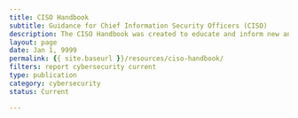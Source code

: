 ```yaml
---
title: CISO Handbook
subtitle: Guidance for Chief Information Security Officers (CISO)
description: The CISO Handbook was created to educate and inform new and existing CISOs about their role in Federal cybersecurity.
layout: page
date: Jan 1, 9999
permalink: {{ site.baseurl }}/resources/ciso-handbook/
filters: report cybersecurity current
type: publication
category: cybersecurity
status: Current

---
```

<!--Unlike other resource cards, this card lands on a cio.gov page, which lives under the page folder-->
